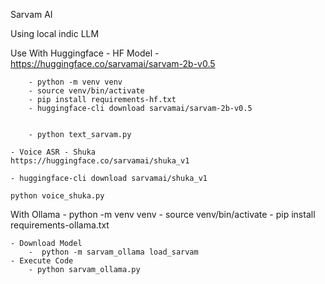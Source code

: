 Sarvam AI

Using local indic LLM

Use With Huggingface
    - HF Model -  https://huggingface.co/sarvamai/sarvam-2b-v0.5

        - python -m venv venv
        - source venv/bin/activate
        - pip install requirements-hf.txt
        - huggingface-cli download sarvamai/sarvam-2b-v0.5


        - python text_sarvam.py

    - Voice ASR - Shuka
    https://huggingface.co/sarvamai/shuka_v1

    - huggingface-cli download sarvamai/shuka_v1

    python voice_shuka.py


With Ollama
    - python -m venv venv
    - source venv/bin/activate
    - pip install requirements-ollama.txt

    - Download Model 
        -  python -m sarvam_ollama load_sarvam
    - Execute Code
        - python sarvam_ollama.py




